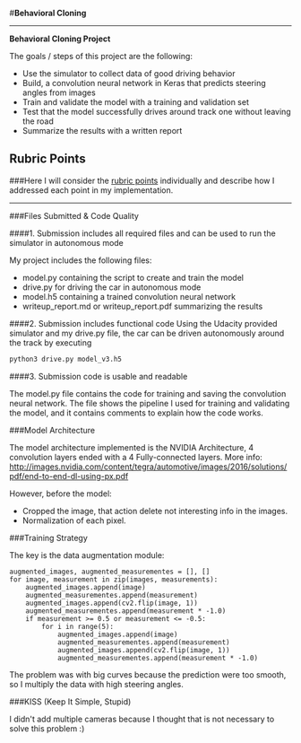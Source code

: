 #**Behavioral Cloning** 

---

**Behavioral Cloning Project**

The goals / steps of this project are the following:
* Use the simulator to collect data of good driving behavior
* Build, a convolution neural network in Keras that predicts steering angles from images
* Train and validate the model with a training and validation set
* Test that the model successfully drives around track one without leaving the road
* Summarize the results with a written report


## Rubric Points
###Here I will consider the [rubric points](https://review.udacity.com/#!/rubrics/432/view) individually and describe how I addressed each point in my implementation.  

---
###Files Submitted & Code Quality

####1. Submission includes all required files and can be used to run the simulator in autonomous mode

My project includes the following files:
* model.py containing the script to create and train the model
* drive.py for driving the car in autonomous mode
* model.h5 containing a trained convolution neural network 
* writeup_report.md or writeup_report.pdf summarizing the results

####2. Submission includes functional code
Using the Udacity provided simulator and my drive.py file, the car can be driven autonomously around the track by executing 
```sh
python3 drive.py model_v3.h5
```

####3. Submission code is usable and readable

The model.py file contains the code for training and saving the convolution neural network. The file shows the pipeline I used for training and validating the model, and it contains comments to explain how the code works.

###Model Architecture

The model architecture implemented is the NVIDIA Architecture, 4 convolution layers ended with a 4 Fully-connected layers. More info:  http://images.nvidia.com/content/tegra/automotive/images/2016/solutions/pdf/end-to-end-dl-using-px.pdf

However, before the model:
* Cropped the image, that action delete not interesting info in the images.
* Normalization of each pixel. 

###Training Strategy

The key is the data augmentation module:
 
```
augmented_images, augmented_measurementes = [], []
for image, measurement in zip(images, measurements):
    augmented_images.append(image)
    augmented_measurementes.append(measurement)
    augmented_images.append(cv2.flip(image, 1))
    augmented_measurementes.append(measurement * -1.0)
    if measurement >= 0.5 or measurement <= -0.5:
        for i in range(5):
            augmented_images.append(image)
            augmented_measurementes.append(measurement)
            augmented_images.append(cv2.flip(image, 1))
            augmented_measurementes.append(measurement * -1.0)
```

The problem was with big curves because the prediction were too smooth, so I multiply the data with high steering angles.           
    
###KISS (Keep It Simple, Stupid)

I didn't add multiple cameras because I thought that is not necessary to solve this problem :)
 
